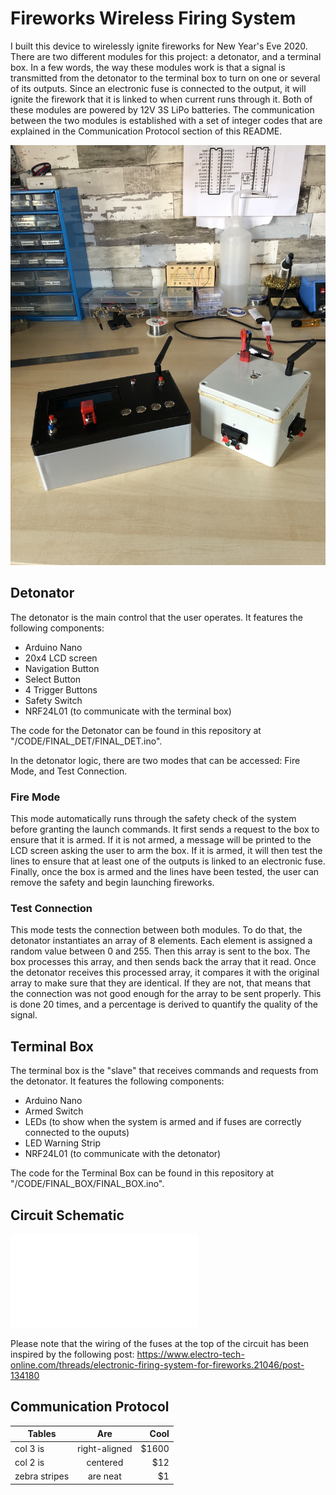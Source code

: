 # Fireworks Wireless Firing System

I built this device to wirelessly ignite fireworks for New Year's Eve 2020. There are two different modules for this project: a detonator, and a terminal box. In a few words, the way these modules work is that a signal is transmitted from the detonator to the terminal box to turn on one or several of its outputs. Since an electronic fuse is connected to the output, it will ignite the firework that it is linked to when current runs through it. Both of these modules are powered by 12V 3S LiPo batteries. The communication between the two modules is established with a set of integer codes that are explained in the Communication Protocol section of this README.

![Finished Prod](images/IMG_4083.jpeg)

## Detonator

The detonator is the main control that the user operates. It features the following components:
- Arduino Nano
- 20x4 LCD screen
- Navigation Button
- Select Button
- 4 Trigger Buttons
- Safety Switch
- NRF24L01 (to communicate with the terminal box)

The code for the Detonator can be found in this repository at "/CODE/FINAL_DET/FINAL_DET.ino".

In the detonator logic, there are two modes that can be accessed: Fire Mode, and Test Connection.

### Fire Mode
	
This mode automatically runs through the safety check of the system before granting the launch commands. It first sends a request to the box to ensure that it is armed. If it is not armed, a message will be printed to the LCD screen asking the user to arm the box. If it is armed, it will then test the lines to ensure that at least one of the outputs is linked to an electronic fuse. Finally, once the box is armed and the lines have been tested, the user can remove the safety and begin launching fireworks.

### Test Connection

This mode tests the connection between both modules. To do that, the detonator instantiates an array of 8 elements. Each element is assigned a random value between 0 and 255. Then this array is sent to the box. The box processes this array, and then sends back the array that it read. Once the detonator receives this processed array, it compares it with the original array to make sure that they are identical. If they are not, that means that the connection was not good enough for the array to be sent properly. This is done 20 times, and a percentage is derived to quantify the quality of the signal.


## Terminal Box

The terminal box is the "slave" that receives commands and requests from the detonator. It features the following components:
- Arduino Nano
- Armed Switch
- LEDs (to show when the system is armed and if fuses are correctly connected to the ouputs)
- LED Warning Strip
- NRF24L01 (to communicate with the detonator)

The code for the Terminal Box can be found in this repository at "/CODE/FINAL_BOX/FINAL_BOX.ino".


## Circuit Schematic

![Circuit Schematic](images/Schematic.pdf)

Please note that the wiring of the fuses at the top of the circuit has been inspired by the following post: https://www.electro-tech-online.com/threads/electronic-firing-system-for-fireworks.21046/post-134180


## Communication Protocol

| Tables        | Are           | Cool  |
| ------------- |:-------------:| -----:|
| col 3 is      | right-aligned | $1600 |
| col 2 is      | centered      |   $12 |
| zebra stripes | are neat      |    $1 |